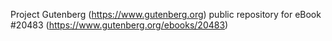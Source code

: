 Project Gutenberg (https://www.gutenberg.org) public repository for eBook #20483 (https://www.gutenberg.org/ebooks/20483)
